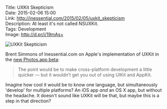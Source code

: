 Title: UXKit Skepticism  
Date: 2015-02-06 15:00  
Link: http://inessential.com/2015/02/05/uxkit_skepticism  
Description: At least it's not called NSUXKit.  
Tags: Development  
Image: http://d.pr/i/19mAs+  

![UXKit Skepticism][1]

Brent Simmons of Inessential.com on Apple's implementation of UXKit in the [new Photos.app beta][2]:

> The point would be to make cross-platform development a little quicker — but it wouldn’t get you out of using UIKit and AppKit.

Imagine how cool it would be to know one language, but simultaneously 'develop' for multiple platforms? An iOS app *and* an OS X app, but without the headache. It doesn't sound like UXKit will be that, but maybe this is a step in that direction?

[1]: http://d.pr/i/19mAs+ "UXKit Skepticism"
[2]: http://www.theverge.com/2015/2/5/7979925/apple-photos-app-new-iphoto-hands-on-video "The Verge's 'hands on' with Apple's Photos.app beta"